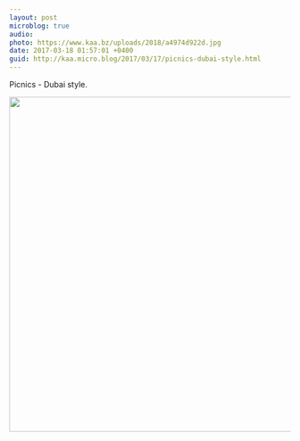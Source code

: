 ```yaml
---
layout: post
microblog: true
audio: 
photo: https://www.kaa.bz/uploads/2018/a4974d922d.jpg
date: 2017-03-18 01:57:01 +0400
guid: http://kaa.micro.blog/2017/03/17/picnics-dubai-style.html
---
```

Picnics - Dubai style.

<img src="https://www.kaa.bz/uploads/2018/a4974d922d.jpg" width="600" height="600" />
